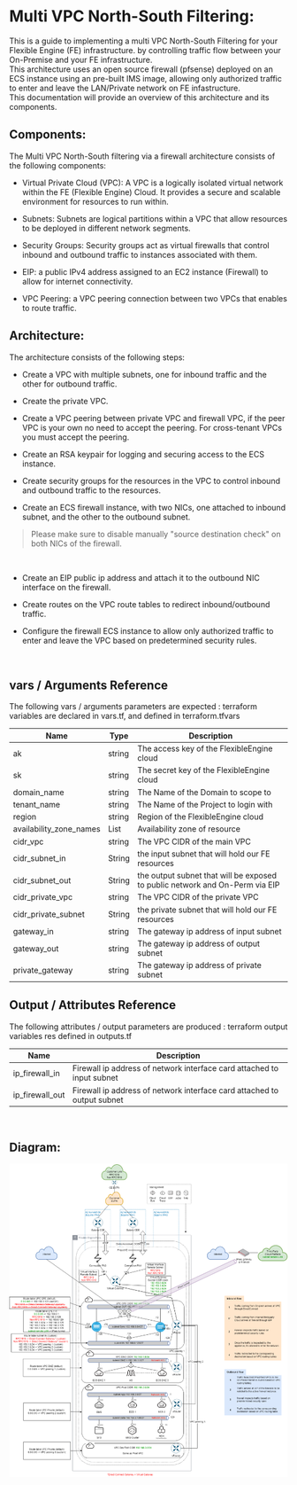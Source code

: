 # Multi VPC North-South Filtering:
This is a guide to implementing a multi VPC North-South Filtering for your Flexible Engine (FE) infrastructure. by controlling traffic flow between your On-Premise and your FE infrastructure.
<br/>
This architecture uses an open source firewall (pfsense) deployed on an ECS instance using an pre-built IMS image, allowing only authorized traffic to enter and leave the LAN/Private network on FE infastructure. 
<br/>
This documentation will provide an overview of this architecture and its components.


## Components:
The Multi VPC North-South filtering via a firewall architecture consists of the following components:

- Virtual Private Cloud (VPC): A VPC is a logically isolated virtual network within the FE (Flexible Engine) Cloud. It provides a secure and scalable environment for resources to run within.

- Subnets: Subnets are logical partitions within a VPC that allow resources to be deployed in different network segments.

- Security Groups: Security groups act as virtual firewalls that control inbound and outbound traffic to instances associated with them.

- EIP: a public IPv4 address assigned to an EC2 instance (Firewall) to allow for internet connectivity.

- VPC Peering: a VPC peering connection between two VPCs that enables to route traffic.

## Architecture:
The architecture consists of the following steps:

- Create a VPC with multiple subnets, one for inbound traffic and the other for outbound traffic.

- Create the private VPC.

- Create a VPC peering between private VPC and firewall VPC, if the peer VPC is your own no need to accept the peering.
For cross-tenant VPCs you must accept the peering.

- Create an RSA keypair for logging and securing access to the ECS instance.

- Create security groups for the resources in the VPC to control inbound and outbound traffic to the resources.

- Create an ECS firewall instance, with two NICs, one attached to inbound subnet, and the other to the outbound subnet.
> Please make sure to disable manually "source destination check" on both NICs of the firewall.
<br/>

- Create an EIP public ip address and attach it to the outbound NIC interface on the firewall.

- Create routes on the VPC route tables to redirect inbound/outbound traffic.

- Configure the firewall ECS instance to allow only authorized traffic to enter and leave the VPC based on predetermined security rules.
<br/>

## vars / Arguments Reference
The following vars / arguments  parameters are expected : terraform variables are declared in vars.tf, and defined in terraform.tfvars

Name | Type      | Description
-----|-----------|------------
ak | string | The access key of the FlexibleEngine cloud
sk | string | The secret key of the FlexibleEngine cloud
domain_name | string | The Name of the Domain to scope to
tenant_name | string | The Name of the Project to login with
region | string | Region of the FlexibleEngine cloud
availability_zone_names | List | Availability zone of resource
cidr_vpc | string | The VPC CIDR of the main VPC
cidr_subnet_in | String | the input subnet that will hold our FE resources
cidr_subnet_out | String | the output subnet that will be exposed to public network and On-Perm via EIP
cidr_private_vpc | string | The VPC CIDR of the private VPC
cidr_private_subnet | String | the private subnet that will hold our FE resources
gateway_in | string | The gateway ip address of input subnet
gateway_out | string | The gateway ip address of output subnet
private_gateway | string | The gateway ip address of private subnet

## Output / Attributes Reference
The following attributes / output parameters are produced : terraform output variables res defined in outputs.tf

Name | Description
-----|------------
ip_firewall_in | Firewall ip address of network interface card attached to input subnet
ip_firewall_out | Firewall ip address of network interface card attached to output subnet
<br/>

## Diagram:
![Alt text](https://github.com/FlexibleEngineCloud/FE-landingzone/blob/main/docs/designs/bvpn-dmz-prod-dev-multicloud.png)
